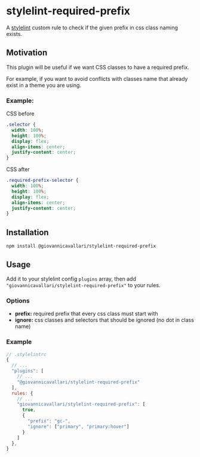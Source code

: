 # stylelint-required-prefix

A [stylelint](https://stylelint.io/) custom rule to check if the given prefix in css class naming exists.

## Motivation

This plugin will be useful if we want CSS classes to have a required prefix.

For example, if you want to avoid conflicts with classes name that already exist in a theme you are using.

### Example:

CSS before

```css
.selector {
  width: 100%;
  height: 100%;
  display: flex;
  align-items: center;
  justify-content: center;
}
```

CSS after

```css
.required-prefix-selector {
  width: 100%;
  height: 100%;
  display: flex;
  align-items: center;
  justify-content: center;
}
```

## Installation

```
npm install @giovannicavallari/stylelint-required-prefix
```

## Usage

Add it to your stylelint config `plugins` array, then add `"giovannicavallari/stylelint-required-prefix"` to your rules.

### Options

- **prefix:** required prefix that every css class must start with
- **ignore:** css classes and selectors that should be ignored
(no dot in class name)

### Example

```js
// .stylelintrc
{
  // ...
  "plugins": [
    // ...
    "@giovannicavallari/stylelint-required-prefix"
  ],
  rules: {
    // ...
    "giovannicavallari/stylelint-required-prefix": [
      true,
      {
        "prefix": "gc-",
        "ignore": ["primary", "primary:hover"]
      }
    ]
  },
}
```
